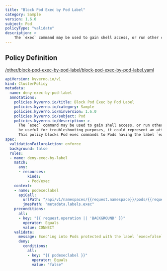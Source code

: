 ```yaml
---
title: "Block Pod Exec by Pod Label"
category: Sample
version: 1.6.0
subject: Pod
policyType: "validate"
description: >
    The `exec` command may be used to gain shell access, or run other commands, in a Pod's container. While this can be useful for troubleshooting purposes, it could represent an attack vector and is discouraged. This policy blocks Pod exec commands to Pods having the label `exec=false`.
---
```


## Policy Definition
<a href="https://github.com/kyverno/policies/raw/main//other/block-pod-exec-by-pod-label/block-pod-exec-by-pod-label.yaml" target="-blank">/other/block-pod-exec-by-pod-label/block-pod-exec-by-pod-label.yaml</a>

```yaml
apiVersion: kyverno.io/v1
kind: ClusterPolicy
metadata:
  name: deny-exec-by-pod-label
  annotations:
    policies.kyverno.io/title: Block Pod Exec by Pod Label
    policies.kyverno.io/category: Sample
    policies.kyverno.io/minversion: 1.6.0
    policies.kyverno.io/subject: Pod
    policies.kyverno.io/description: >-
      The `exec` command may be used to gain shell access, or run other commands, in a Pod's container. While this can
      be useful for troubleshooting purposes, it could represent an attack vector and is discouraged.
      This policy blocks Pod exec commands to Pods having the label `exec=false`.
spec:
  validationFailureAction: enforce
  background: false
  rules:
  - name: deny-exec-by-label
    match:
      any:
      - resources:
          kinds:
          - Pod/exec
    context:
    - name: podexeclabel
      apiCall:
        urlPath: "/api/v1/namespaces/{{request.namespace}}/pods/{{request.name}}"
        jmesPath: "metadata.labels.exec"
    preconditions:
      all:
      - key: "{{ request.operation || 'BACKGROUND' }}"
        operator: Equals
        value: CONNECT
    validate:
      message: Exec'ing into Pods protected with the label `exec=false` is forbidden.
      deny:
        conditions:
          all:
          - key: "{{ podexeclabel }}"
            operator: Equals
            value: "false"

```
